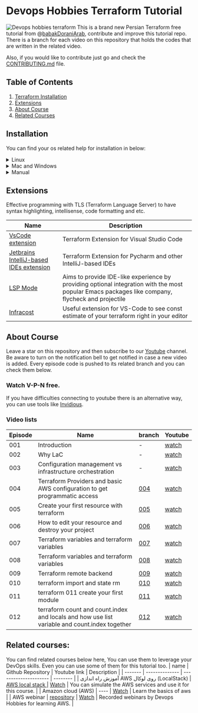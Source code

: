 # Devops Hobbies Terraform Tutorial

![Devops hobbies terraform](./assets/thumbnail.jpg)
This is a brand new Persian Terraform free tutorial from @[babakDoraniArab](https://github.com/babakDoraniArab),
contribute and improve this tutorial repo.
There is a branch for each video on this repository that holds the codes that are written in the related video.

Also, if you would like to contribute just go and check the [CONTRIBUTING.md](./CONTRIBUTING.md) file.

## Table of Contents

1. [Terraform Installation](#installation)
2. [Extensions](#extensions)
3. [About Course](#about-course)
4. [Related Courses](#related-courses)

## Installation

You can find your os related help for installation in below:

<details >
<summary > Linux </summary>

<ul>

<details>
<summary> Debian/Ubuntu </summary>

#### Ubuntu/Debian

Ensure that your system is up to date and you have installed the gnupg, software-properties-common, and curl packages installed. You will use these packages to verify HashiCorp's GPG signature and install HashiCorp's Debian package repository.

```bash
sudo apt-get update && sudo apt-get install -y gnupg software-properties-common
```

Install the HashiCorp GPG key.

```bash
wget -O- https://apt.releases.hashicorp.com/gpg | \
  gpg --dearmor | \
  sudo tee /usr/share/keyrings/hashicorp-archive-keyring.gpg
```

Verify the key's fingerprint.

```bash
   gpg --no-default-keyring \
    --keyring /usr/share/keyrings/hashicorp-archive-keyring.gpg \
    --fingerprint
```

The gpg command will report the key fingerprint:

```
    /usr/share/keyrings/hashicorp-archive-keyring.gpg
    -------------------------------------------------
    pub   rsa4096 XXXX-XX-XX [SC]
          AAAA AAAA AAAA AAAA
    uid           [ unknown] HashiCorp Security (HashiCorp Package Signing) <security+packaging@hashicorp.com>
    sub   rsa4096 XXXX-XX-XX [E]
```

Add the official HashiCorp repository to your system. The lsb_release -cs command finds the distribution release codename for your current system, such as buster, groovy, or sid.

```bash
echo "deb [signed-by=/usr/share/keyrings/hashicorp-archive-keyring.gpg] \
  https://apt.releases.hashicorp.com $(lsb_release -cs) main" | \
  sudo tee /etc/apt/sources.list.d/hashicorp.list
```

Download the package information from HashiCorp.

```bash
sudo apt update
```

Install Terraform from the new repository.

```bash
sudo apt-get install terraform
```

</details>

<details>
<summary> CentOS/RHEL </summary>

Install yum-config-manager to manage your repositories.

```bash
sudo yum install -y yum-utils
```

Use yum-config-manager to add the official HashiCorp Linux repository.

```bash
sudo yum-config-manager --add-repo https://rpm.releases.hashicorp.com/RHEL/hashicorp.repo
```

Install Terraform from the new repository.

```bash
sudo yum -y install terraform
```

</details>
</li>

<details>
<summary>Fedora</summary>

### Fedora

Install `dnf config-manager` to manage your repositories.

```bash
sudo dnf install -y dnf-plugins-core
```

Use `dnf config-manager` to add the official HashiCorp Linux repository.

```bash
sudo dnf config-manager --add-repo https://rpm.releases.hashicorp.com/fedora/hashicorp.repo
```

Install Terraform from the new repository.

```bash
sudo dnf -y install terraform
```

</details>

<details>
<summary> Amazon-linux </summary>

Install yum-config-manager to manage your repositories.

```bash
sudo yum install -y yum-utils
```

Use yum-config-manager to add the official HashiCorp Linux repository.

```bash
sudo yum-config-manager --add-repo https://rpm.releases.hashicorp.com/AmazonLinux/hashicorp.repo
```

Install Terraform from the new repository.

```bash
sudo yum -y install terraform
```

</details>
</ul>
</details>

<details>
<summary> Mac and Windows </summary>

<ul>
<details>
<summary> Homebrew OS X </summary>

First, install the HashiCorp tap, a repository of all our Homebrew packages.

```bash
brew tap hashicorp/tap
```

Now, install Terraform with hashicorp/tap/terraform.

```bash
brew install hashicorp/tap/terraform
```

To update to the latest version of Terraform, first update Homebrew.

```bash
brew update
```

Then, run the upgrade command to download and use the latest Terraform version.

```bash
brew upgrade hashicorp/tap/terraform
```

</details>

<details>
<summary> Chocolatey on Windows </summary>

Chocolatey is a free and open-source package management system for Windows. Install the Terraform package from the command-line.

```cmd
choco install terraform
```

</details>

</ul>

</details>

<details>
<summary> Manual </summary>

To install Terraform, find the [appropriate package](https://developer.hashicorp.com/terraform/downloads) for your system and download it as a zip archive.

After downloading Terraform, unzip the package. Terraform runs as a single binary named `terraform`. Any other files in the package can be safely removed and Terraform will still function.

Finally, make sure that the `terraform` binary is available on your `PATH`. This process will differ depending on your operating system.

<ul>
<details>
<summary> Mac or Linux </summary>

Print a colon-separated list of locations in your PATH.

```bash
echo $PATH
```

Move the Terraform binary to one of the listed locations. This command assumes that the binary is currently in your downloads folder and that your `PATH` includes `/usr/local/bin`, but you can customize it if your locations are different.

```bash
mv ~/Downloads/terraform /usr/local/bin/
```

For more detail about adding binaries to your path, see this [Stack Overflow article](https://stackoverflow.com/questions/14637979/how-to-permanently-set-path-on-linux).

</details>

<details>
<summary> Windows </summary>

[This Stack Overflow article](https://stackoverflow.com/questions/1618280/where-can-i-set-path-to-make-exe-on-windows) contains instructions for setting the PATH on Windows through the user interface.

</details>
</ul>
</details>

## Extensions

Effective programming with TLS (Terraform Language Server) to have syntax highlighting, intellisense, code formatting and etc.

| Name                                                                                                   | Description                                                                                                                                      |
| ------------------------------------------------------------------------------------------------------ | ------------------------------------------------------------------------------------------------------------------------------------------------ |
| [VsCode extension](https://marketplace.visualstudio.com/items?itemName=hashicorp.terraform)            | Terraform Extension for Visual Studio Code                                                                                                       |
| [Jetbrains IntelliJ-based IDEs extension](https://plugins.jetbrains.com/plugin/7808-terraform-and-hcl) | Terraform Extension for Pycharm and other IntelliJ-based IDEs                                                                                    |
| [LSP Mode](https://emacs-lsp.github.io/lsp-mode/page/lsp-terraform-ls/)                                | Aims to provide IDE-like experience by providing optional integration with the most popular Emacs packages like company, flycheck and projectile |
| [Infracost](https://www.infracost.io/docs/integrations/vscode/)                                        | Useful extension for VS-Code to see const estimate of your terraform right in your editor                                                        |

## About Course

Leave a star on this repository and then subscribe to our [Youtube](https://www.youtube.com/@devopshobbies) channel. Be aware to turn on the notification bell to get notified in case a new video is added.
Every episode code is pushed to its related branch and you can check them below.

### Watch V-P-N free.

If you have difficulties connecting to youtube there is an alternative way, you can use tools like [Invidious](https://inv.bp.projectsegfau.lt/feed/popular).

### Video lists

| Episode | Name                                                                                          | branch                                                               | Youtube                               |
| ------- | --------------------------------------------------------------------------------------------- | -------------------------------------------------------------------- | ------------------------------------- |
| 001     | Introduction                                                                                  | -                                                                    | [watch](https://youtu.be/aFk04rQWvOM) |
| 002     | Why LaC                                                                                       | -                                                                    | [watch](https://youtu.be/Ta-gJecexlg) |
| 003     | Configuration management vs infrastructure orchestration                                      | -                                                                    | [watch](https://youtu.be/n_DckVP5nJQ) |
| 004     | Terraform Providers and basic AWS configuration to get programmatic access                    | [004](https://github.com/devopshobbies/terraform-tutorial/tree/v004) | [watch](https://youtu.be/KFg3jDemBF4) |
| 005     | Create your first resource with terraform                                                     | [005](https://github.com/devopshobbies/terraform-tutorial/tree/v005) | [watch](https://youtu.be/tM8eNLZTfKg) |
| 006     | How to edit your resource and destroy your project                                            | [006](https://github.com/devopshobbies/terraform-tutorial/tree/v006) | [watch](https://youtu.be/ugP6cx2jibI) |
| 007     | Terraform variables and terraform variables                                                   | [007](https://github.com/devopshobbies/terraform-tutorial/tree/v007) | [watch](https://youtu.be/BOZZzbv1ubc) |
| 008     | Terraform variables and terraform variables                                                   | [008](https://github.com/devopshobbies/terraform-tutorial/tree/v008) | [watch](https://youtu.be/RV3OkiYKojk) |
| 009     | Terraform remote backend                                                                      | [009](https://github.com/devopshobbies/terraform-tutorial/tree/v009) | [watch](https://youtu.be/yZQdhRil6TM) |
| 010     | terraform import and state rm                                                                 | [010](https://github.com/devopshobbies/terraform-tutorial/tree/v010) | [watch](https://youtu.be/CBHYhMlq6Qc) |
| 011     | terraform 011 create your first module                                                        | [011](https://github.com/devopshobbies/terraform-tutorial/tree/v011) | [watch](https://youtu.be/kJnmaVRbLdI) |
| 012     | terraform count and count.index and locals and how use list variable and count.index together | [012](https://github.com/devopshobbies/terraform-tutorial/tree/v012) | [watch](https://youtu.be/GOA_PcvtRqw) |

## Related courses:

You can find related courses below here, You can use them to leverage your DevOps skills. Even you can use some of them for this tutorial too.
| name | Github Repository | Youtube link | Description |
| ------- | -------------- | --------------------- | -------- |
| آموزش راه اندازی AWS روی لوکال (LocalStack) | [ AWS local stack ](https://github.com/devopshobbies/aws-localstack-lab) | [Watch](https://youtu.be/Te4MxcLyaUI) | You can simulate the AWS services and use it for this course. |
| Amazon cloud (AWS) | ---- | [Watch](https://youtube.com/playlist?list=PLYrn63eEqAzYkIa-FUZ2Jaq94ac9qlS0l) | Learn the basics of aws |
| AWS webinar | [repository](https://github.com/devopshobbies/aws-webinar) | [Watch](https://youtube.com/playlist?list=PLYrn63eEqAzaCqGENAmDSrLwpTxQV0RIx) | Recorded webinars by Devops Hobbies for learning AWS. |
